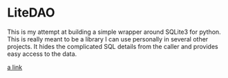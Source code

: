 # LiteDAO

This is my attempt at building a simple wrapper around SQLite3 for python.  This is really meant to be a library I can use personally in several other projects.  It hides the complicated SQL details from the caller and provides easy access to the data.

[a link](http://htmlpreview.github.io/?https://github.com/MoffettMcKenna/LiteDAO/blob/InDevelopment/report.html)
